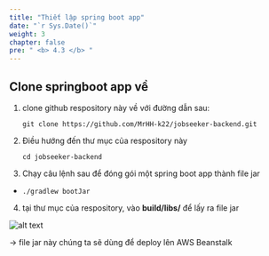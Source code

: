 ```yaml
---
title: "Thiết lập spring boot app"
date: "`r Sys.Date()`"
weight: 3
chapter: false
pre: " <b> 4.3 </b> "
---
```


## Clone springboot app về

1. clone github respository này về với đường dẫn sau:

   ```
   git clone https://github.com/MrHH-k22/jobseeker-backend.git
   ```

2. Điều hướng đến thư mục của respository này

   ```
   cd jobseeker-backend
   ```

3. Chạy câu lệnh sau để đóng gói một spring boot app thành file jar

- ```
  ./gradlew bootJar
  ```

4. tại thư mục của respository, vào **build/libs/** để lấy ra file jar

![alt text](image.png)

-> file jar này chúng ta sẽ dùng để deploy lên AWS Beanstalk
